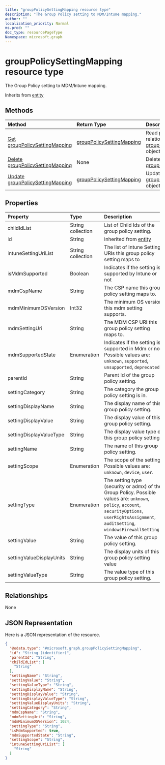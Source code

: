 ```yaml
---
title: "groupPolicySettingMapping resource type"
description: "The Group Policy setting to MDM/Intune mapping."
author: ""
localization_priority: Normal
ms.prod: ""
doc_type: resourcePageType
Namespace: microsoft.graph
---
```



# groupPolicySettingMapping resource type

The Group Policy setting to MDM/Intune mapping.


Inherits from [entity](../resources/entity.md)

## Methods
|Method|Return Type|Description|
|:---|:---|:---|
|[Get groupPolicySettingMapping](../api/grouppolicysettingmapping-get.md)|[groupPolicySettingMapping](../resources/groupPolicySettingMapping.md)|Read properties and relationships of the [groupPolicySettingMapping](../resources/grouppolicysettingmapping.md) object.|
|[Delete groupPolicySettingMapping](../api/grouppolicysettingmapping-delete.md)|None|Deletes a [groupPolicySettingMapping](../resources/grouppolicysettingmapping.md).|
|[Update groupPolicySettingMapping](../api/grouppolicysettingmapping-update.md)|[groupPolicySettingMapping](../resources/groupPolicySettingMapping.md)|Update the properties of a [groupPolicySettingMapping](../resources/grouppolicysettingmapping.md) object.|

## Properties
|Property|Type|Description|
|:---|:---|:---|
|childIdList|String collection|List of Child Ids of the group policy setting.|
|id|String| Inherited from [entity](../resources/entity.md)|
|intuneSettingUriList|String collection|The list of Intune Setting URIs this group policy setting maps to|
|isMdmSupported|Boolean|Indicates if the setting is supported by Intune or not|
|mdmCspName|String|The CSP name this group policy setting maps to.|
|mdmMinimumOSVersion|Int32|The minimum OS version this mdm setting supports.|
|mdmSettingUri|String|The MDM CSP URI this group policy setting maps to.|
|mdmSupportedState|Enumeration|Indicates if the setting is supported in Mdm or not. Possible values are: `unknown`, `supported`, `unsupported`, `deprecated`.|
|parentId|String|Parent Id of the group policy setting.|
|settingCategory|String|The category the group policy setting is in.|
|settingDisplayName|String|The display name of this group policy setting.|
|settingDisplayValue|String|The display value of this group policy setting.|
|settingDisplayValueType|String|The display value type of this group policy setting.|
|settingName|String|The name of this group policy setting.|
|settingScope|Enumeration|The scope of the setting. Possible values are: `unknown`, `device`, `user`.|
|settingType|Enumeration|The setting type (security or admx) of the Group Policy. Possible values are: `unknown`, `policy`, `account`, `securityOptions`, `userRightsAssignment`, `auditSetting`, `windowsFirewallSettings`.|
|settingValue|String|The value of this group policy setting.|
|settingValueDisplayUnits|String|The display units of this group policy setting value|
|settingValueType|String|The value type of this group policy setting.|

## Relationships
None

## JSON Representation
Here is a JSON representation of the resource.
<!-- {
  "blockType": "resource",
  "keyProperty": "id",
  "@odata.type": "microsoft.graph.groupPolicySettingMapping",
  "baseType": "microsoft.graph.entity",
  "openType": false
}
-->
``` json
{
  "@odata.type": "#microsoft.graph.groupPolicySettingMapping",
  "id": "String (identifier)",
  "parentId": "String",
  "childIdList": [
    "String"
  ],
  "settingName": "String",
  "settingValue": "String",
  "settingValueType": "String",
  "settingDisplayName": "String",
  "settingDisplayValue": "String",
  "settingDisplayValueType": "String",
  "settingValueDisplayUnits": "String",
  "settingCategory": "String",
  "mdmCspName": "String",
  "mdmSettingUri": "String",
  "mdmMinimumOSVersion": 1024,
  "settingType": "String",
  "isMdmSupported": true,
  "mdmSupportedState": "String",
  "settingScope": "String",
  "intuneSettingUriList": [
    "String"
  ]
}
```

